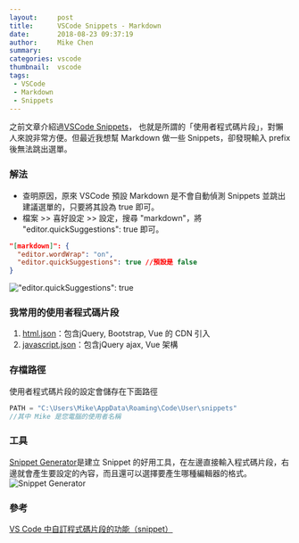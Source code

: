 ```yaml
---
layout:     post
title:      VSCode Snippets - Markdown
date:       2018-08-23 09:37:19
author:     Mike Chen
summary:    
categories: vscode
thumbnail:  vscode
tags:
 - VSCode
 - Markdown
 - Snippets
---
```


之前文章介紹過[VSCode Snippets](https://mike2014mike.github.io/vscode/2018/07/27/vscode-snippets/)，
也就是所謂的「使用者程式碼片段」，對懶人來說非常方便。但最近我想幫 Markdown 做一些 Snippets，卻發現輸入 prefix 後無法跳出選單。

### 解法
* 查明原因，原來 VSCode 預設 Markdown 是不會自動偵測 Snippets 並跳出建議選單的，只要將其設為 true 即可。
* 檔案 >> 喜好設定 >> 設定，搜尋 "markdown"，將 "editor.quickSuggestions": true 即可。

```json
"[markdown]": {
  "editor.wordWrap": "on",
  "editor.quickSuggestions": true //預設是 false
}
```

!["editor.quickSuggestions": true](https://i.imgur.com/ycYyTsz.png)


### 我常用的使用者程式碼片段
1. [html.json](https://mike2014mike.github.io/sample/2018-07-27/html.json)：包含jQuery, Bootstrap, Vue 的 CDN 引入
2. [javascript.json](https://mike2014mike.github.io/sample/2018-07-27/javascript.json)：包含jQuery ajax, Vue 架構 

### 存檔路徑
使用者程式碼片段的設定會儲存在下面路徑

```javascript
PATH = "C:\Users\Mike\AppData\Roaming\Code\User\snippets"
//其中 Mike 是您電腦的使用者名稱
```

### 工具
[Snippet Generator](https://pawelgrzybek.com/snippet-generator/)是建立 Snippet 的好用工具，在左邊直接輸入程式碼片段，右邊就會產生要設定的內容，而且還可以選擇要產生哪種編輯器的格式。
![Snippet Generator](https://i.imgur.com/yNHA07J.png)

### 參考
[VS Code 中自訂程式碼片段的功能（snippet）](https://pjchender.blogspot.com/2017/04/vs-code-snippet.html)